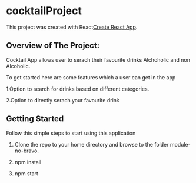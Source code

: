 # cocktailProject

This project was created  with  React[Create React App](https://github.com/facebook/create-react-app).

## Overview of The Project:
Cocktail App allows user to serach their favourite drinks Alchoholic and non Alcoholic.

<!-- <a href =  "https://mocktail-wb.netlify.app/">
  <button style = "background:red,padding:5px">Demo Link</button>
</a> -->

<!-- <p> <img src  = "/Masai/module-no-bravo/public/home.png"> </p> -->
<p>To get started here are some features which a user can get in the app</p>


1.Option to search for drinks based on different categories.
<!-- <p> <img src  = "/Masai/module-no-bravo/public/category.png"> </p> -->

2.Option to directly serach your favourite drink
<!-- <p> <img src  = "/Masai/module-no-bravo/public/search.png"> </p> -->


## Getting Started

Follow this simple steps to start using this application

1.   Clone the  repo to your home directory and browse to the folder module-no-bravo.

2.   npm install

4.   npm start